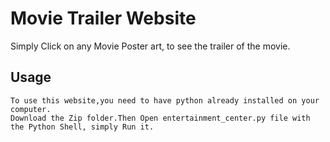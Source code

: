 # Movie Trailer Website
Simply Click on any Movie Poster art, to see the trailer of the movie.

## Usage

```
To use this website,you need to have python already installed on your computer.
Download the Zip folder.Then Open entertainment_center.py file with the Python Shell, simply Run it.
```
